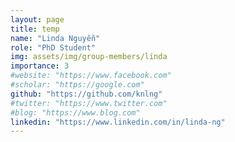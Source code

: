 ```yaml
---
layout: page
title: temp
name: "Linda Nguyễn"
role: "PhD Student"
img: assets/img/group-members/linda
importance: 3
#website: "https://www.facebook.com"
#scholar: "https://google.com"
github: "https://github.com/knlng"
#twitter: "https://www.twitter.com"
#blog: "https://www.blog.com"
linkedin: "https://www.linkedin.com/in/linda-ng"
---
```

